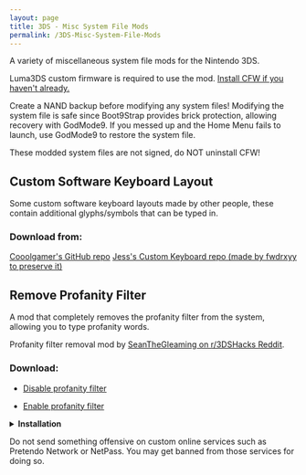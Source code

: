 ```yaml
---
layout: page
title: 3DS - Misc System File Mods
permalink: /3DS-Misc-System-File-Mods
---
```


A variety of miscellaneous system file mods for the Nintendo 3DS.

<div class="note-blue">
  <p>
    Luma3DS custom firmware is required to use the mod.
    <a href="https://3ds.hacks.guide/" target="_blank">
    Install CFW if you haven't already.</a>
  </p>
</div>

<div class="note-blue">
  <p>
    Create a NAND backup before modifying any system files!
    Modifying the system file is safe since Boot9Strap provides brick protection,
    allowing recovery with GodMode9.
    If you messed up and the Home Menu fails to launch, use GodMode9 to
    restore the system file.
  </p>
</div>

<div class="note-red">
  <p>
    These modded system files are not signed, do NOT uninstall CFW!
  </p>
</div>


## Custom Software Keyboard Layout

Some custom software keyboard layouts made by other people, these contain additional glyphs/symbols that can be typed in.

### Download from:

<a href="https://github.com/cooolgamer/3DS-custom-keyboard" target="_blank">
Cooolgamer's GitHub repo</a>

<a href="https://github.com/fwdrxyy/JESS-3DS-Custom-Keyboard" target="_blank">
Jess's Custom Keyboard repo (made by fwdrxyy to preserve it)</a>


## Remove Profanity Filter

A mod that completely removes the profanity filter from the system, allowing you to type profanity words.

Profanity filter removal mod by
<a href="https://www.reddit.com/r/3dshacks/comments/w9vmtw/" target="_blank">
SeanTheGleaming on r/3DSHacks Reddit</a>.

### Download:

- [Disable profanity filter](/files/3DS/DisableProfanityFilter.cia)

- [Enable profanity filter](/files/3DS/EnableProfanityFilter.cia)

<details class="expandable-details">
  <summary>
    <b>Installation</b>
  </summary>
  <div class="note-blue-nested">
    <p>
      GodMode9 v2.0.0 or above is required to install <code>.cia</code> files.
      Get the
      <a href="https://github.com/d0k3/GodMode9" target="_blank">
      latest version of GodMode9 here</a>.
    </p>
  </div>

  <ol>
    <li>
      <p>Add a downloaded CIA file to the SD Card.</p>
    </li>
    <li>
      <p>Boot the console while holding the <code>Start</code> button to launch GodMode9.</p>
    </li>
    <li>
      <p>Browse and select a CIA file.</p>
    </li>
    <li>
      <p>Select <code>CIA image options...</code> → <code>Install game image</code>.</p>
      <ul>
        <li>
          <p>CIA files downloaded from this page are already encrypted, so there's no need to re-encrypt it.</p>
        </li>
      </ul>
    </li>
    <li>
      <p>Reboot the console.</p>
    </li>
  </ol>
</details>



<div class="note-yellow">
  <p>
    Do not send something offensive on custom online services such as Pretendo Network or NetPass.
    You may get banned from those services for doing so.
  </p>
</div>
